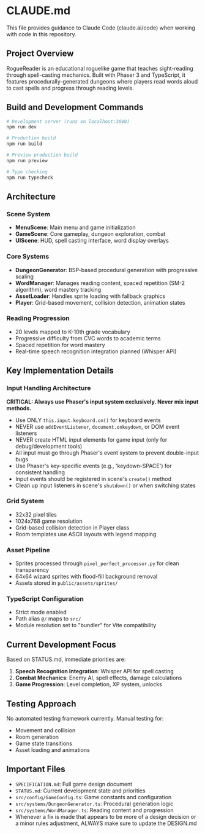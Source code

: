 # CLAUDE.md

This file provides guidance to Claude Code (claude.ai/code) when working with code in this repository.

## Project Overview

RogueReader is an educational roguelike game that teaches sight-reading through spell-casting mechanics. Built with Phaser 3 and TypeScript, it features procedurally-generated dungeons where players read words aloud to cast spells and progress through reading levels.

## Build and Development Commands

```bash
# Development server (runs on localhost:3000)
npm run dev

# Production build
npm run build

# Preview production build
npm run preview

# Type checking
npm run typecheck
```

## Architecture

### Scene System
- **MenuScene**: Main menu and game initialization
- **GameScene**: Core gameplay, dungeon exploration, combat
- **UIScene**: HUD, spell casting interface, word display overlays

### Core Systems
- **DungeonGenerator**: BSP-based procedural generation with progressive scaling
- **WordManager**: Manages reading content, spaced repetition (SM-2 algorithm), word mastery tracking
- **AssetLoader**: Handles sprite loading with fallback graphics
- **Player**: Grid-based movement, collision detection, animation states

### Reading Progression
- 20 levels mapped to K-10th grade vocabulary
- Progressive difficulty from CVC words to academic terms
- Spaced repetition for word mastery
- Real-time speech recognition integration planned (Whisper API)

## Key Implementation Details

### Input Handling Architecture
**CRITICAL: Always use Phaser's input system exclusively. Never mix input methods.**
- Use ONLY `this.input.keyboard.on()` for keyboard events
- NEVER use `addEventListener`, `document.onkeydown`, or DOM event listeners
- NEVER create HTML input elements for game input (only for debug/development tools)
- All input must go through Phaser's event system to prevent double-input bugs
- Use Phaser's key-specific events (e.g., 'keydown-SPACE') for consistent handling
- Input events should be registered in scene's `create()` method
- Clean up input listeners in scene's `shutdown()` or when switching states

### Grid System
- 32x32 pixel tiles
- 1024x768 game resolution
- Grid-based collision detection in Player class
- Room templates use ASCII layouts with legend mapping

### Asset Pipeline
- Sprites processed through `pixel_perfect_processor.py` for clean transparency
- 64x64 wizard sprites with flood-fill background removal
- Assets stored in `public/assets/sprites/`

### TypeScript Configuration
- Strict mode enabled
- Path alias `@/` maps to `src/`
- Module resolution set to "bundler" for Vite compatibility

## Current Development Focus

Based on STATUS.md, immediate priorities are:
1. **Speech Recognition Integration**: Whisper API for spell casting
2. **Combat Mechanics**: Enemy AI, spell effects, damage calculations
3. **Game Progression**: Level completion, XP system, unlocks

## Testing Approach

No automated testing framework currently. Manual testing for:
- Movement and collision
- Room generation
- Game state transitions
- Asset loading and animations

## Important Files

- `SPECIFICATION.md`: Full game design document
- `STATUS.md`: Current development state and priorities
- `src/config/GameConfig.ts`: Game constants and configuration
- `src/systems/DungeonGenerator.ts`: Procedural generation logic
- `src/systems/WordManager.ts`: Reading content and progression
- Whenever a fix is made that appears to be more of a design decision or a minor rules adjustment, ALWAYS make sure to update the DESIGN.md